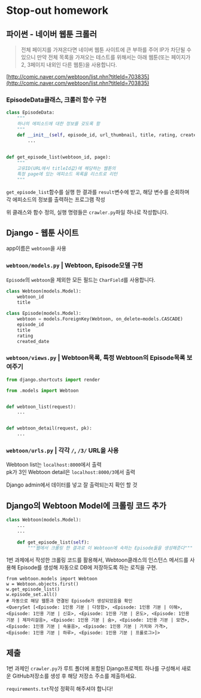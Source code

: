 # Stop-out homework

## 파이썬 - 네이버 웹툰 크롤러

> 전체 페이지를 가져온다면 네이버 웹툰 사이트에 큰 부하를 주어 IP가 차단될 수 있으니 만약 전체 목록을 가져오는 테스트를 위해서는 아래 웹툰(또는 페이지가 2, 3페이지 내외인 다른 웹툰)을 사용합니다.

[http://comic.naver.com/webtoon/list.nhn?titleId=703835](http://comic.naver.com/webtoon/list.nhn?titleId=703835)

### EpisodeData클래스, 크롤러 함수 구현

```python
class EpisodeData:
    """
    하나의 에피소드에 대한 정보를 갖도록 함
    """
    def __init__(self, episode_id, url_thumbnail, title, rating, created_date):
        ...
        
    
def get_episode_list(webtoon_id, page):
    """
    고유ID(URL에서 titleId값)에 해당하는 웹툰의
    특정 page에 있는 에피소드 목록을 리스트로 리턴
    """
```

`get_episode_list`함수를 실행 한 결과를 `result`변수에 받고, 해당 변수를 순회하며 각 에피소드의 정보를 출력하는 프로그램 작성

위 클래스와 함수 정의, 실행 명령들은 `crawler.py`파일 하나로 작성합니다.

## Django - 웹툰 사이트

app이름은 `webtoon`을 사용

### `webtoon/models.py` | Webtoon, Episode모델 구현

`Episode`의 `webtoon`을 제외한 모든 필드는 `CharField`를 사용합니다.

```python
class Webtoon(models.Model):
    webtoon_id
    title
    
class Episode(models.Model):
    webtoon = models.ForeignKey(Webtoon, on_delete=models.CASCADE)
    episode_id
    title
    rating
    created_date
```

### `webtoon/views.py` | Webtoon목록, 특정 Webtoon의 Episode목록 보여주기

```python
from django.shortcuts import render

from .models import Webtoon


def webtoon_list(request):
	...


def webtoon_detail(request, pk):
	...
```

### `webtoon/urls.py` | 각각 `/`, `/3/` URL을 사용

Webtoon list는 `localhost:8000`에서 출력  
pk가 3인 Webtoon detail은 `localhost:8000/3`에서 출력

Django admin에서 데이터를 넣고 잘 출력되는지 확인 할 것

## Django의 Webtoon Model에 크롤링 코드 추가

```python
class Webtoon(models.Model):
    ...
    ...
    
    def get_episode_list(self):
        """웹에서 크롤링 한 결과로 이 Webtoon에 속하는 Episode들을 생성해준다"""
```

1번 과제에서 작성한 크롤링 코드를 활용해서, Webtoon클래스의 인스턴스 메서드를 사용해 Episode를 생성해 자동으로 DB에 저장하도록 하는 로직을 구현.

```shell
from webtoon.models import Webtoon
w = Webtoon.objects.first()
w.get_episode_list()
w.episode_set.all()
# 자동으로 해당 웹툰과 연결된 Episode가 생성되었음을 확인
<QuerySet [<Episode: 1인용 기분 | 다정함>, <Episode: 1인용 기분 | 이해>, <Episode: 1인용 기분 | 신호>, <Episode: 1인용 기분 | 온도>, <Episode: 1인용 기분 | 제자리걸음>, <Episode: 1인용 기분 | 숨>, <Episode: 1인용 기분 | 묘연>, <Episode: 1인용 기분 | 속울음>, <Episode: 1인용 기분 | 가치와 가격>, <Episode: 1인용 기분 | 하루>, <Episode: 1인용 기분 | 프롤로그>]>
```


## 제출

1번 과제인 `crawler.py`가 루트 폴더에 포함된 Django프로젝트 하나를 구성해서 새로운 GitHub저장소를 생성 후 해당 저장소 주소를 제출하세요.

`requirements.txt`작성 정확히 해주셔야 합니다!